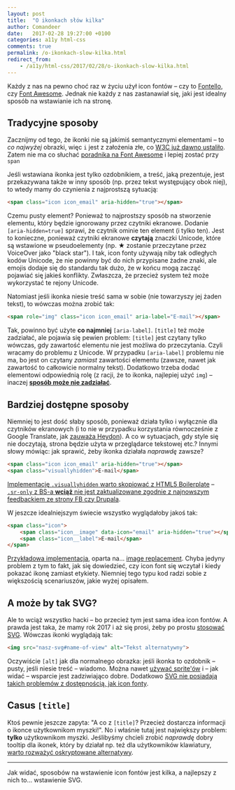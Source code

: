 ```yaml
---
layout: post
title:  "O ikonkach słów kilka"
author: Comandeer
date:   2017-02-28 19:27:00 +0100
categories: a11y html-css
comments: true
permalink: /o-ikonkach-slow-kilka.html
redirect_from:
    - /a11y/html-css/2017/02/28/o-ikonkach-slow-kilka.html
---
```


Każdy z nas na pewno choć raz w życiu użył icon fontów – czy to [Fontello](http://fontello.com/), czy [Font Awesome](http://fontawesome.io/). Jednak nie każdy z nas zastanawiał się, jaki jest idealny sposób na wstawianie ich na stronę.

## Tradycyjne sposoby

Zacznijmy od tego, że ikonki nie są jakimiś semantycznymi elementami – to _co najwyżej_ obrazki, więc `i` jest z założenia złe, co [W3C już dawno ustaliło](https://github.com/w3c/html/issues/732). Zatem nie ma co słuchać [poradnika na Font Awesome](http://fontawesome.io/examples/) i lepiej zostać przy `span`

Jeśli wstawiana ikonka jest tylko ozdobnikiem, a treść, jaką prezentuje, jest przekazywana także w inny sposób (np. przez tekst występujący obok niej), to wtedy mamy do czynienia z najprostszą sytuacją:

```html
<span class="icon icon_email" aria-hidden="true"></span>
```

Czemu pusty element? Ponieważ to najprostszy sposób na stworzenie elementu, który będzie ignorowany przez czytniki ekranowe. Dodanie `[aria-hidden=true]` sprawi, że czytnik ominie ten element (i tylko ten). Jest to konieczne, ponieważ czytniki ekranowe **czytają** znaczki Unicode, które są wstawione w pseudoelementy (np. ★ zostanie przeczytane przez VoiceOver jako "black star"). I tak, icon fonty używają niby tak odległych kodów Unicode, że nie powinny być do nich przypisane żadne znaki, ale emojis dodaje się do standardu tak dużo, że w końcu mogą zacząć pojawiać się jakieś konflikty. Zwłaszcza, że przecież system też może wykorzystać te rejony Unicode.

Natomiast jeśli ikonka niesie treść sama w sobie (nie towarzyszy jej żaden tekst), to wówczas można zrobić tak:

```html
<span role="img" class="icon icon_email" aria-label="E-mail"></span>
```

Tak, powinno być użyte **co najmniej** `[aria-label]`. `[title]` też może zadziałać, ale pojawia się pewien problem: `[title]` jest czytany tylko wówczas, gdy zawartość elementu nie jest możliwa do przeczytania. Czyli wracamy do problemu z Unicode. W przypadku `[aria-label]` problemu nie ma, bo jest on czytany _zamiast_ zawartości elementu (zawsze, nawet jak zawartość to całkowicie normalny tekst). Dodatkowo trzeba dodać elementowi odpowiednią rolę (z racji, że to ikonka, najlepiej użyć `img`) – inaczej [**sposób może nie zadziałać**](https://w3c.github.io/using-aria/#practical-support-aria-label-aria-labelledby-and-aria-describedby).

## Bardziej dostępne sposoby

Niemniej to jest dość słaby sposób, ponieważ działa tylko i wyłącznie dla czytników ekranowych (i to nie w przypadku korzystania równocześnie z Google Translate, jak [zauważa Heydon](https://inclusive-components.design/notifications/#differentiatingmessagetypes)). A co w sytuacjach, gdy style się nie doczytają, strona będzie użyta w przeglądarce tekstowej etc.? Innymi słowy mówiąc: jak sprawić, żeby ikonka działała _naprawdę_ zawsze?

```html
<span class="icon icon_email" aria-hidden="true"></span>
<span class="visuallyhidden">E-mail</span>
```

[Implementację `.visuallyhidden` warto skopiować z HTML5 Boilerplate](https://github.com/h5bp/html5-boilerplate/blob/f888d9611b1743d3f0fcb98956ca04fa22746315/dist/css/main.css#L135-L145) – [`.sr-only` z BS-a **wciąż** nie jest zaktualizowane zgodnie z najnowszym feedbackiem ze strony FB czy Drupala](https://medium.com/@jessebeach/beware-smushed-off-screen-accessible-text-5952a4c2cbfe).

W jeszcze idealniejszym świecie wszystko wyglądałoby jakoś tak:

```html
<span class="icon">
	<span class="icon__image" data-icon="email" aria-hidden="true"></span>
	<span class="icon__label">E-mail</span>
</span>
```

[Przykładowa implementacja](https://jsfiddle.net/Comandeer/yocqmvet/), oparta na… [image replacement](http://nicolasgallagher.com/css-image-replacement-with-pseudo-elements/). Chyba jedyny problem z tym to fakt, jak się dowiedzieć, czy icon font się wczytał i kiedy pokazać ikonę zamiast etykiety. Niemniej tego typu kod radzi sobie z większością scenariuszów, jakie wyżej opisałem.

## A może by tak SVG?

Ale to wciąż wszystko hacki – bo przecież tym jest sama idea icon fontów. A prawda jest taka, że mamy rok 2017 i aż się prosi, żeby po prostu [stosować SVG](https://css-tricks.com/svg-fragment-identifiers-work/). Wówczas ikonki wyglądają tak:

```html
<img src="nasz-svg#name-of-view" alt="Tekst alternatywny">
```

Oczywiście `[alt]` jak dla normalnego obrazka: jeśli ikonka to ozdobnik – pusty, jeśli niesie treść – wiadomo. Można nawet [używać sprite'ów](http://betravis.github.io/icon-methods/svg-sprite-sheets.html) i – jak widać – wsparcie jest zadziwiająco dobre. Dodatkowo [SVG nie posiadają takich problemów z dostępnością, jak icon fonty](https://cloudfour.com/thinks/seriously-dont-use-icon-fonts/).

## Casus `[title]`

Ktoś pewnie jeszcze zapyta: "A co z `[title]`? Przecież dostarcza informacji o ikonce użytkownikom myszki!". No i właśnie tutaj jest największy problem: **tylko** użytkownikom myszki. Jeślibyśmy chcieli zrobić _naprawdę_ dobry tooltip dla ikonek, który by działał np. też dla użytkowników klawiatury, [warto rozważyć oskryptowane alternatywy](https://sarasoueidan.com//blog/accessible-tooltips/).

------

Jak widać, sposobów na wstawienie icon fontów jest kilka, a najlepszy z nich to… wstawienie SVG.
